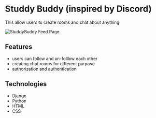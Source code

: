 # Studdy Buddy (inspired by Discord)
This allow users to create rooms and chat about anything

![StuddyBuddy Feed Page](https://cdn.sanity.io/images/fohljj9y/production/583b48276465b9893227502c85ee99d7fd3f3096-1440x790.png)

## Features 
- users can follow and un-folllow each other
- creating chat rooms for different purpose
- authorization and authentication

## Technologies
- Django
- Python
- HTML
- CSS
